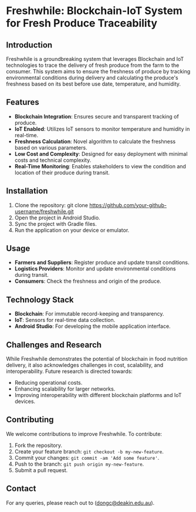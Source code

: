 # Freshwhile: Blockchain-IoT System for Fresh Produce Traceability

## Introduction
Freshwhile is a groundbreaking system that leverages Blockchain and IoT technologies to trace the delivery of fresh produce from the farm to the consumer. This system aims to ensure the freshness of produce by tracking environmental conditions during delivery and calculating the produce's freshness based on its best before use date, temperature, and humidity.

## Features
- **Blockchain Integration**: Ensures secure and transparent tracking of produce.
- **IoT Enabled**: Utilizes IoT sensors to monitor temperature and humidity in real-time.
- **Freshness Calculation**: Novel algorithm to calculate the freshness based on various parameters.
- **Low Cost and Complexity**: Designed for easy deployment with minimal costs and technical complexity.
- **Real-Time Monitoring**: Enables stakeholders to view the condition and location of their produce during transit.

## Installation
1. Clone the repository:
git clone https://github.com/your-github-username/freshwhile.git
2. Open the project in Android Studio.
3. Sync the project with Gradle files.
4. Run the application on your device or emulator.

## Usage
- **Farmers and Suppliers**: Register produce and update transit conditions.
- **Logistics Providers**: Monitor and update environmental conditions during transit.
- **Consumers**: Check the freshness and origin of the produce.

## Technology Stack
- **Blockchain**: For immutable record-keeping and transparency.
- **IoT**: Sensors for real-time data collection.
- **Android Studio**: For developing the mobile application interface.

## Challenges and Research
While Freshwhile demonstrates the potential of blockchain in food nutrition delivery, it also acknowledges challenges in cost, scalability, and interoperability. Future research is directed towards:
- Reducing operational costs.
- Enhancing scalability for larger networks.
- Improving interoperability with different blockchain platforms and IoT devices.

## Contributing
We welcome contributions to improve Freshwhile. To contribute:
1. Fork the repository.
2. Create your feature branch: `git checkout -b my-new-feature`.
3. Commit your changes: `git commit -am 'Add some feature'`.
4. Push to the branch: `git push origin my-new-feature`.
5. Submit a pull request.

## Contact
For any queries, please reach out to (dongc@deakin.edu.au).

